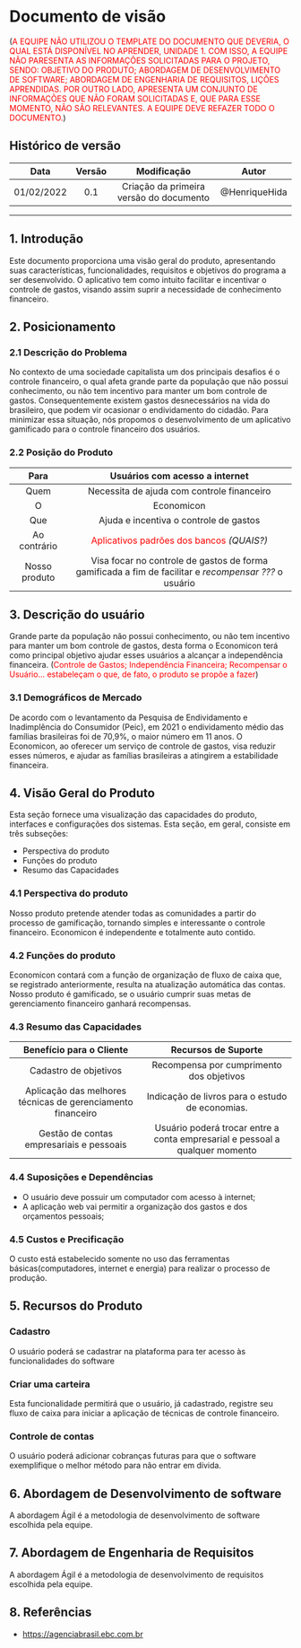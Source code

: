 # Documento de visão

(<span style="color:red">A EQUIPE NÃO UTILIZOU O TEMPLATE DO DOCUMENTO QUE DEVERIA, O QUAL ESTÁ DISPONÍVEL NO APRENDER, UNIDADE 1. COM ISSO, A EQUIPE NÃO PARESENTA AS INFORMAÇÕES SOLICITADAS PARA O PROJETO, SENDO: OBJETIVO DO PRODUTO; ABORDAGEM DE DESENVOLVIMENTO DE SOFTWARE; ABORDAGEM DE ENGENHARIA DE REQUISITOS, LIÇÕES APRENDIDAS. POR OUTRO LADO, APRESENTA UM CONJUNTO DE INFORMAÇÕES QUE NÃO FORAM SOLICITADAS E, QUE PARA ESSE MOMENTO, NÃO SÃO RELEVANTES. A EQUIPE DEVE REFAZER TODO O DOCUMENTO.</span>)

## Histórico de versão

|    Data    | Versão |                     Modificação                     |       Autor        |
| :--------: | :----: | :-------------------------------------------------: | :----------------: |
| 01/02/2022 |  0.1   |       Criação da primeira versão do documento       |     @HenriqueHida     |
---

## 1. Introdução
Este documento proporciona uma visão geral do produto, apresentando suas características, funcionalidades, requisitos e objetivos do programa a ser desenvolvido.
O aplicativo tem como intuito facilitar e incentivar o controle de gastos, visando assim suprir a necessidade de conhecimento financeiro.

## 2. Posicionamento
### 2.1 Descrição do Problema
No contexto de uma sociedade capitalista um dos principais desafios é o controle financeiro, o qual afeta grande parte da população que não possui conhecimento, ou não tem incentivo para manter um bom controle de gastos. Consequentemente existem gastos desnecessários na vida do brasileiro, que podem vir ocasionar o endividamento do cidadão. Para minimizar essa situação, nós propomos o desenvolvimento de um aplicativo gamificado para o controle financeiro dos usuários.
### 2.2 Posição do Produto 
|     Para   | Usuários com acesso a internet |
| :--------: | :----: | 
| Quem |  Necessita de ajuda com controle financeiro   |
| O |  Economicon   |
| Que |  Ajuda e incentiva o controle de gastos  |
| Ao contrário  |  <span style="color:red">Aplicativos padrões dos bancos</span>  *(QUAIS?)*  |
| Nosso produto |  Visa focar no controle de gastos de forma gamificada a fim de facilitar e *recompensar* *???* o usuário    |

## 3. Descrição do usuário
Grande parte da população não possui conhecimento, ou não tem incentivo para manter um bom controle de gastos, desta forma o Economicon terá como principal objetivo ajudar esses usuários a alcançar a independência financeira. (<span style="color:red">Controle de Gastos; Independência Financeira; Recompensar o Usuário... estabeleçam o que, de fato, o produto se propõe a fazer</span>)
	
### 3.1 Demográficos de Mercado
De acordo com o levantamento da Pesquisa de Endividamento e Inadimplência do Consumidor (Peic), em 2021 o endividamento médio das famílias brasileiras foi de 70,9%, o maior número em 11 anos.
O Economicon, ao oferecer um serviço de controle de gastos, visa reduzir esses números, e ajudar as famílias brasileiras a atingirem a estabilidade financeira.


## 4. Visão Geral do Produto
	
Esta seção fornece uma visualização das capacidades do produto, interfaces e configurações dos sistemas. Esta seção, em geral, consiste em três subseções:
* Perspectiva do produto
* Funções do produto
* Resumo das Capacidades
 
### 4.1 Perspectiva do produto
Nosso produto pretende atender todas as comunidades a partir do processo de gamificação, tornando simples e interessante o controle financeiro. Economicon é independente e totalmente auto contido.
 
### 4.2 Funções do produto
Economicon contará com a função de organização de fluxo de caixa que, se registrado anteriormente, resulta na atualização automática das contas. Nosso produto é gamificado, se o usuário cumprir suas metas de gerenciamento financeiro ganhará recompensas. 
### 4.3 Resumo das Capacidades
	
|   Benefício para o Cliente  | Recursos de Suporte |
| :--------: | :----: | 
| Cadastro de objetivos  | Recompensa por cumprimento dos objetivos |
|Aplicação das melhores técnicas de gerenciamento financeiro  | Indicação de livros para o estudo de economias. |
| Gestão de contas empresariais e pessoais  | Usuário poderá trocar entre a conta empresarial e pessoal a qualquer momento  |


### 4.4 Suposições e Dependências

* O usuário deve possuir um computador com acesso à internet;
* A aplicação web vai permitir a organização dos gastos e dos orçamentos pessoais;

### 4.5 Custos e Precificação

O custo está estabelecido somente no uso das ferramentas básicas(computadores, internet e energia) para realizar o processo de produção.

## 5. Recursos do Produto
### Cadastro
O usuário poderá se cadastrar na plataforma para ter acesso às funcionalidades do software 
### Criar uma carteira
Esta funcionalidade permitirá que o usuário, já cadastrado, registre seu fluxo de caixa para iniciar a aplicação de técnicas de controle financeiro.

### Controle de contas
O usuário poderá adicionar cobranças futuras para que o software exemplifique o melhor método para não entrar em dívida.

## 6. Abordagem de Desenvolvimento de software
A abordagem Ágil é a metodologia de desenvolvimento de software escolhida pela equipe.

## 7. Abordagem de Engenharia de Requisitos
A abordagem Ágil é a metodologia de desenvolvimento de requisitos escolhida pela equipe.

## 8. Referências 
* https://agenciabrasil.ebc.com.br

